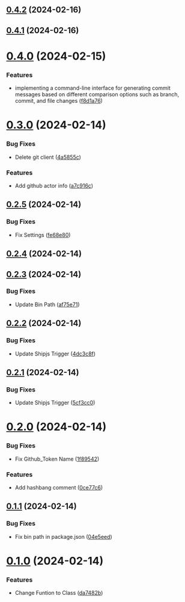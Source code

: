 ## [0.4.2](https://github.com/Commit-Wizard/commit-wizard/compare/v0.4.1...v0.4.2) (2024-02-16)



## [0.4.1](https://github.com/Commit-Wizard/commit-wizard/compare/v0.4.0...v0.4.1) (2024-02-16)



# [0.4.0](https://github.com/Commit-Wizard/commit-wizard/compare/v0.3.0...v0.4.0) (2024-02-15)


### Features

*  implementing a command-line interface for generating commit messages based on different comparison options such as branch, commit, and file changes ([f8d1a76](https://github.com/Commit-Wizard/commit-wizard/commit/f8d1a762b8e889ad1548a6e3b5f0bbc022c2c9b6))



# [0.3.0](https://github.com/Commit-Wizard/commit-wizard/compare/v0.2.4...v0.3.0) (2024-02-14)


### Bug Fixes

* Delete git client ([4a5855c](https://github.com/Commit-Wizard/commit-wizard/commit/4a5855c24fab18a56bdb3541cc761a4ad6a13d06))


### Features

* Add github actor info ([a7c916c](https://github.com/Commit-Wizard/commit-wizard/commit/a7c916c5f285f68cc212d1b17a8de114c3ea9aa6))



## [0.2.5](https://github.com/Commit-Wizard/commit-wizard/compare/v0.2.4...v0.2.5) (2024-02-14)


### Bug Fixes

* Fix Settings ([fe68e80](https://github.com/Commit-Wizard/commit-wizard/commit/fe68e80537dbbf75891b18959e8125df1149522d))



## [0.2.4](https://github.com/Commit-Wizard/commit-wizard/compare/v0.2.3...v0.2.4) (2024-02-14)



## [0.2.3](https://github.com/Commit-Wizard/commit-wizard/compare/v0.2.2...v0.2.3) (2024-02-14)


### Bug Fixes

* Update Bin Path ([af75e71](https://github.com/Commit-Wizard/commit-wizard/commit/af75e71bbfa3a75ec582df69eb1380b1a8c60a60))



## [0.2.2](https://github.com/Commit-Wizard/commit-wizard/compare/v0.2.1...v0.2.2) (2024-02-14)


### Bug Fixes

* Update Shipjs Trigger ([4dc3c8f](https://github.com/Commit-Wizard/commit-wizard/commit/4dc3c8f333328ba5103645c5c9a4aa75878cdc9e))



## [0.2.1](https://github.com/Commit-Wizard/commit-wizard/compare/v0.2.0...v0.2.1) (2024-02-14)


### Bug Fixes

* Update Shipjs Trigger ([5cf3cc0](https://github.com/Commit-Wizard/commit-wizard/commit/5cf3cc0e1dfc191a98f6328a8d1a977506c92a33))



# [0.2.0](https://github.com/Commit-Wizard/commit-wizard/compare/v0.1.1...v0.2.0) (2024-02-14)


### Bug Fixes

* Fix Github_Token Name ([1f89542](https://github.com/Commit-Wizard/commit-wizard/commit/1f89542691b4866ede0deb373a9e0e565d1ea649))


### Features

* Add hashbang comment ([0ce77c6](https://github.com/Commit-Wizard/commit-wizard/commit/0ce77c6568a97e6b1fb3ec1bde5bd9a513ca6e3e))



## [0.1.1](https://github.com/Commit-Wizard/commit-wizard/compare/v0.1.0...v0.1.1) (2024-02-14)


### Bug Fixes

* Fix bin path in package.json ([04e5eed](https://github.com/Commit-Wizard/commit-wizard/commit/04e5eeda330ac2b99f920a598226ee304bdb9d0a))



# [0.1.0](https://github.com/Commit-Wizard/commit-wizard/compare/v0.0.1...v0.1.0) (2024-02-14)


### Features

* Change Funtion to Class ([da7482b](https://github.com/Commit-Wizard/commit-wizard/commit/da7482bc845a0147a3a02ab713a3fbc4cf7996cf))



